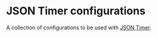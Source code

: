 # JSON Timer configurations

A collection of configurations to be used with [JSON Timer](https://github.com/Devilly/json-timer).